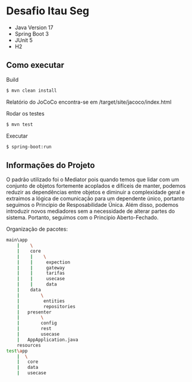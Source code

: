 # Desafio Itau Seg

- Java Version 17
- Spring Boot 3
- JUnit 5
- H2

## Como executar

Build 

```bash
$ mvn clean install
```
Relatório do JoCoCo encontra-se em /target/site/jacoco/index.html

Rodar os testes

```bash
$ mvn test
```

Executar

```bash
$ spring-boot:run
```

## Informações do Projeto

O padrão utilizado foi o Mediator pois quando temos que lidar com um conjunto de objetos fortemente acoplados e difíceis de manter, podemos reduzir as dependências entre objetos e diminuir a complexidade geral e extraimos a lógica de comunicação para um dependente único, portanto seguimos o Principio de Resposabilidade Única. Além disso, podemos introduzir novos mediadores sem a necessidade de alterar partes do sistema. Portanto, seguimos com o Principio Aberto-Fechado.

Organização de pacotes:

```bash
main\app
    |    \
    |    core
    |    |    \
    |    |     expection
    |    |     gateway
    |    |     tarifas
    |    |     usecase
    |    |     data
    |    data
    |        \
    |         entities
    |         repositories
    |   presenter
    |        \
    |        config
    |        rest
    |        usecase
    |   AppApplication.java
    resources           
test\app
    |  \
    |   core
    |   data
    |   usecase
```

